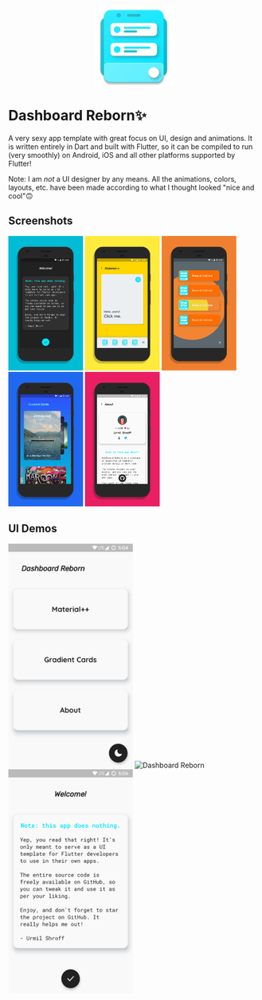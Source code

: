 <p align="center"><img height="160px" width="160px" src="./branding/art/icon.png" alt="Dashboard Reborn"/></p>

# Dashboard Reborn✨

A very sexy app template with great focus on UI, design and animations. It is written entirely in Dart and built with Flutter, so it can be compiled to run (very smoothly) on Android, iOS and all other platforms supported by Flutter!

Note: I am _not_ a UI designer by any means. All the animations, colors, layouts, etc. have been made according to what I thought looked "nice and cool"🙃

## Screenshots

<p><img height="270px" width="150px" src="./branding/screener/pixel-xl/1.png" alt="Dashboard Reborn"/> <img height="270px" width="150px" src="./branding/screener/pixel-xl/2.png" alt="Dashboard Reborn"/> <img height="270px" width="150px" src="./branding/screener/pixel-xl/3.png" alt="Dashboard Reborn"/> <img height="270px" width="150px" src="./branding/screener/pixel-xl/4.png" alt="Dashboard Reborn"/> <img height="270px" width="150px" src="./branding/screener/pixel-xl/5.png" alt="Dashboard Reborn"/></p>

## UI Demos

<p><img height="450px" width="250px" src="./branding/gifs/1.gif" alt="Dashboard Reborn"/> <img height="450px" width="250px" src="./branding/gifs/2.gif" alt="Dashboard Reborn"/> <img height="450px" width="250px" src="./branding/gifs/3.gif" alt="Dashboard Reborn"/></p>
